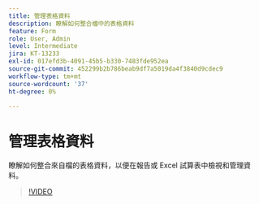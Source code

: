 ```yaml
---
title: 管理表格資料
description: 瞭解如何整合檔中的表格資料
feature: Form
role: User, Admin
level: Intermediate
jira: KT-13233
exl-id: 017efd3b-4091-45b5-b330-7483fde952ea
source-git-commit: 452299b2b786beab9df7a5019da4f3840d9cdec9
workflow-type: tm+mt
source-wordcount: '37'
ht-degree: 0%

---
```


# 管理表格資料

瞭解如何整合來自檔的表格資料，以便在報告或 Excel 試算表中檢視和管理資料。

>[!VIDEO](https://video.tv.adobe.com/v/3419330?quality=12&learn=on&hidetitle=true)
